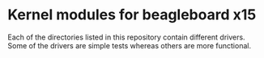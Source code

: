 # Kernel modules for beagleboard x15

Each of the directories listed in this repository contain different drivers.
Some of the drivers are simple tests whereas others are more functional.
